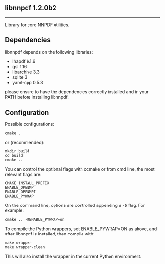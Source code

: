 libnnpdf 1.2.0b2
----------------------------
----------------------------

Library for core NNPDF utilities.

Dependencies
----------------------------

libnnpdf depends on the following libraries:

- lhapdf 6.1.6
- gsl 1.16
- libarchive 3.3
- sqlite 3
- yaml-cpp 0.5.3

please ensure to have the dependencies correctly installed and in your PATH before installing libnnpdf.

Configuration
----------------------------

Possible configurations:

```Shell
cmake .

```
or (recommended):

```Shell
mkdir build
cd build
cmake ..

```
You can control the optional flags with ccmake or from cmd line, the most relevant flags are:

```Shell
CMAKE_INSTALL_PREFIX
ENABLE_OPENMP
ENABLE_OPENMPI
ENABLE_PYWRAP
```

On the command line, options are controlled appending a `-D` flag. For
example:

```
cmake .. -DENABLE_PYWRAP=on
```

To compile the Python wrappers, set ENABLE_PYWRAP=ON as above, and
after libnnpdf is installed, then compile with:

```Shell
make wrapper
make wrapper-clean
```

This will also install the wrapper in the current Python environment.
